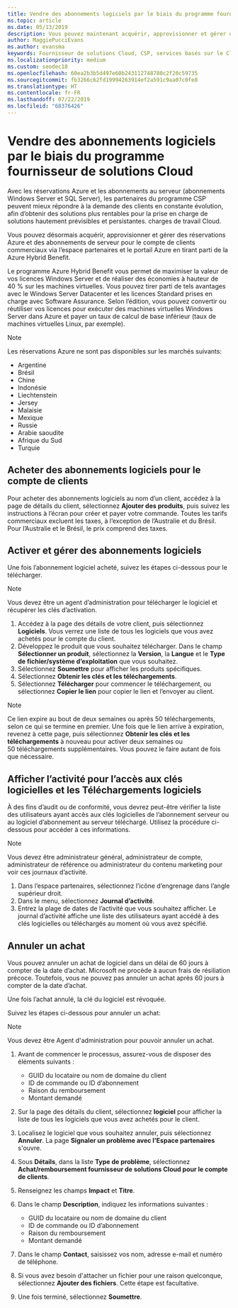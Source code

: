 ```yaml
---
title: Vendre des abonnements logiciels par le biais du programme fournisseur de solutions Cloud | Espace partenaires
ms.topic: article
ms.date: 05/13/2019
description: Vous pouvez maintenant acquérir, approvisionner et gérer des instances réservées Azure et des abonnements de serveur pour le compte de clients commerciaux via Microsoft Espace partenaires et le portail Azure en tirant parti de l'Azure Hybrid Benefit.
author: MaggiePucciEvans
ms.author: evansma
keywords: Fournisseur de solutions Cloud, CSP, services basés sur le Cloud, Azure, Azure RI, Windows Server, SQL Server, abonnements logiciels
ms.localizationpriority: medium
ms.custom: seodec18
ms.openlocfilehash: 60ea2b3b5d497e60b243112748780c2f20c59735
ms.sourcegitcommit: fb3266c62fd19994263914ef2a591c9aa07c0fe8
ms.translationtype: HT
ms.contentlocale: fr-FR
ms.lasthandoff: 07/22/2019
ms.locfileid: "68376426"
---
```

# <a name="sell-software-subscriptions-through-csp"></a>Vendre des abonnements logiciels par le biais du programme fournisseur de solutions Cloud

Avec les réservations Azure et les abonnements au serveur (abonnements Windows Server et SQL Server), les partenaires du programme CSP peuvent mieux répondre à la demande des clients en constante évolution, afin d’obtenir des solutions plus rentables pour la prise en charge de solutions hautement prévisibles et persistantes. charges de travail Cloud. 

Vous pouvez désormais acquérir, approvisionner et gérer des réservations Azure et des abonnements de serveur pour le compte de clients commerciaux via l’espace partenaires et le portail Azure en tirant parti de la Azure Hybrid Benefit. 

Le programme Azure Hybrid Benefit vous permet de maximiser la valeur de vos licences Windows Server et de réaliser des économies à hauteur de 40 % sur les machines virtuelles. Vous pouvez tirer parti de tels avantages avec le Windows Server Datacenter et les licences Standard prises en charge avec Software Assurance. Selon l’édition, vous pouvez convertir ou réutiliser vos licences pour exécuter des machines virtuelles Windows Server dans Azure et payer un taux de calcul de base inférieur (taux de machines virtuelles Linux, par exemple).

> [!NOTE]  
> Les réservations Azure ne sont pas disponibles sur les marchés suivants:  
> * Argentine
> * Brésil
> * Chine
> * Indonésie
> * Liechtenstein
> * Jersey
> * Malaisie
> * Mexique
> * Russie
> * Arabie saoudite
> * Afrique du Sud
> * Turquie

<!--March 20, 2019 - this list of countries was correct as of today. Maggie last updated the list according to FAREAST\v-pubobb in bug 20907186.
-->

## <a name="buy-software-subscriptions-on-behalf-of-customers"></a>Acheter des abonnements logiciels pour le compte de clients

Pour acheter des abonnements logiciels au nom d’un client, accédez à la page de détails du client, sélectionnez **Ajouter des produits**, puis suivez les instructions à l’écran pour créer et payer votre commande. Toutes les tarifs commerciaux excluent les taxes, à l’exception de l’Australie et du Brésil. Pour l’Australie et le Brésil, le prix comprend des taxes.

## <a name="activate-and-manage-software-subscriptions"></a>Activer et gérer des abonnements logiciels

Une fois l’abonnement logiciel acheté, suivez les étapes ci-dessous pour le télécharger.

>[!NOTE]
>Vous devez être un agent d’administration pour télécharger le logiciel et récupérer les clés d’activation.

1. Accédez à la page des détails de votre client, puis sélectionnez **Logiciels**. Vous verrez une liste de tous les logiciels que vous avez achetés pour le compte du client. 
2.  Développez le produit que vous souhaitez télécharger. Dans le champ **Sélectionner un produit**, sélectionnez la **Version**, la **Langue** et le **Type de fichier/système d’exploitation** que vous souhaitez. 
3.  Sélectionnez **Soumettre** pour afficher les produits spécifiques. 
4.  Sélectionnez **Obtenir les clés et les téléchargements**. 
5.  Sélectionnez **Télécharger** pour commencer le téléchargement, ou sélectionnez **Copier le lien** pour copier le lien et l’envoyer au client. 

>[!NOTE]
>Ce lien expire au bout de deux semaines ou après 50 téléchargements, selon ce qui se termine en premier. Une fois que le lien arrive à expiration, revenez à cette page, puis sélectionnez **Obtenir les clés et les téléchargements** à nouveau pour activer deux semaines ou 50 téléchargements supplémentaires. Vous pouvez le faire autant de fois que nécessaire. 

## <a name="view-activity-for-software-key-access-and-software-downloads"></a>Afficher l’activité pour l’accès aux clés logicielles et les Téléchargements logiciels
À des fins d’audit ou de conformité, vous devrez peut-être vérifier la liste des utilisateurs ayant accès aux clés logicielles de l’abonnement serveur ou au logiciel d’abonnement au serveur téléchargé. Utilisez la procédure ci-dessous pour accéder à ces informations. 

>[!NOTE]
>Vous devez être administrateur général, administrateur de compte, administrateur de référence ou administrateur du contenu marketing pour voir ces journaux d’activité. 

1.  Dans l’espace partenaires, sélectionnez l’icône d’engrenage dans l’angle supérieur droit. 
2.  Dans le menu, sélectionnez **Journal d’activité**.
3.  Entrez la plage de dates de l’activité que vous souhaitez afficher. Le journal d’activité affiche une liste des utilisateurs ayant accédé à des clés logicielles ou téléchargés au moment où vous avez spécifié. 

## <a name="cancel-a-purchase"></a>Annuler un achat

Vous pouvez annuler un achat de logiciel dans un délai de 60 jours à compter de la date d’achat. Microsoft ne procède à aucun frais de résiliation précoce. Toutefois, vous ne pouvez pas annuler un achat après 60 jours à compter de la date d’achat.

Une fois l’achat annulé, la clé du logiciel est révoquée. 

Suivez les étapes ci-dessous pour annuler un achat:

>[!NOTE]
>Vous devez être Agent d'administration pour pouvoir annuler un achat. 

1.  Avant de commencer le processus, assurez-vous de disposer des éléments suivants :
    -   GUID du locataire ou nom de domaine du client
    -   ID de commande ou ID d’abonnement
    -   Raison du remboursement
    -   Montant demandé

2.  Sur la page des détails du client, sélectionnez **logiciel** pour afficher la liste de tous les logiciels que vous avez achetés pour le client. 

3.  Localisez le logiciel que vous souhaitez annuler, puis sélectionnez **Annuler**. La page **Signaler un problème avec l'Espace partenaires** s'ouvre. 

4.  Sous **Détails**, dans la liste **Type de problème**, sélectionnez **Achat/remboursement fournisseur de solutions Cloud pour le compte de clients**.

5.  Renseignez les champs **Impact** et **Titre**. 

6.  Dans le champ **Description**, indiquez les informations suivantes : 
    -   GUID du locataire ou nom de domaine du client
    -   ID de commande ou ID d’abonnement
    -   Raison du remboursement
    -   Montant demandé

7.  Dans le champ **Contact**, saisissez vos nom, adresse e-mail et numéro de téléphone. 

8.  Si vous avez besoin d'attacher un fichier pour une raison quelconque, sélectionnez **Ajouter des fichiers**. Cette étape est facultative. 

9.  Une fois terminé, sélectionnez **Soumettre**.

